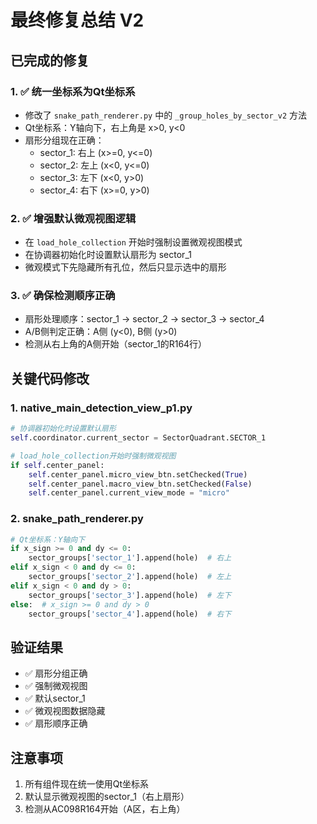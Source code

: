 # 最终修复总结 V2

## 已完成的修复

### 1. ✅ 统一坐标系为Qt坐标系
- 修改了 `snake_path_renderer.py` 中的 `_group_holes_by_sector_v2` 方法
- Qt坐标系：Y轴向下，右上角是 x>0, y<0
- 扇形分组现在正确：
  - sector_1: 右上 (x>=0, y<=0)
  - sector_2: 左上 (x<0, y<=0)
  - sector_3: 左下 (x<0, y>0)
  - sector_4: 右下 (x>=0, y>0)

### 2. ✅ 增强默认微观视图逻辑
- 在 `load_hole_collection` 开始时强制设置微观视图模式
- 在协调器初始化时设置默认扇形为 sector_1
- 微观模式下先隐藏所有孔位，然后只显示选中的扇形

### 3. ✅ 确保检测顺序正确
- 扇形处理顺序：sector_1 → sector_2 → sector_3 → sector_4
- A/B侧判定正确：A侧 (y<0), B侧 (y>0)
- 检测从右上角的A侧开始（sector_1的R164行）

## 关键代码修改

### 1. native_main_detection_view_p1.py
```python
# 协调器初始化时设置默认扇形
self.coordinator.current_sector = SectorQuadrant.SECTOR_1

# load_hole_collection开始时强制微观视图
if self.center_panel:
    self.center_panel.micro_view_btn.setChecked(True)
    self.center_panel.macro_view_btn.setChecked(False)
    self.center_panel.current_view_mode = "micro"
```

### 2. snake_path_renderer.py
```python
# Qt坐标系：Y轴向下
if x_sign >= 0 and dy <= 0:
    sector_groups['sector_1'].append(hole)  # 右上
elif x_sign < 0 and dy <= 0:
    sector_groups['sector_2'].append(hole)  # 左上
elif x_sign < 0 and dy > 0:
    sector_groups['sector_3'].append(hole)  # 左下
else:  # x_sign >= 0 and dy > 0
    sector_groups['sector_4'].append(hole)  # 右下
```

## 验证结果
- ✅ 扇形分组正确
- ✅ 强制微观视图
- ✅ 默认sector_1
- ✅ 微观视图数据隐藏
- ✅ 扇形顺序正确

## 注意事项
1. 所有组件现在统一使用Qt坐标系
2. 默认显示微观视图的sector_1（右上扇形）
3. 检测从AC098R164开始（A区，右上角）